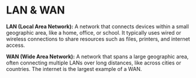 #  LAN & WAN

**LAN (Local Area Network):** A network that connects devices within a small geographic area, like a home, office, or school. It typically uses wired or wireless connections to share resources such as files, printers, and internet access.

**WAN (Wide Area Network):** A network that spans a large geographic area, often connecting multiple LANs over long distances, like across cities or countries. The internet is the largest example of a WAN.